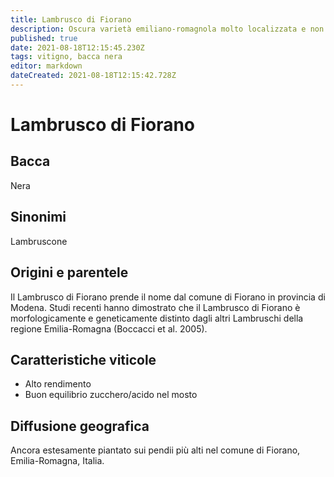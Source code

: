 ```yaml
---
title: Lambrusco di Fiorano
description: Oscura varietà emiliano-romagnola molto localizzata e non collegata ad altri Lambruschi.
published: true
date: 2021-08-18T12:15:45.230Z
tags: vitigno, bacca nera
editor: markdown
dateCreated: 2021-08-18T12:15:42.728Z
---
```


# Lambrusco di Fiorano

## Bacca
Nera
## Sinonimi
Lambruscone

## Origini e parentele
Il Lambrusco di Fiorano prende il nome dal comune di Fiorano in provincia di Modena. Studi recenti hanno dimostrato che il Lambrusco di Fiorano è morfologicamente e geneticamente distinto dagli altri Lambruschi della regione Emilia-Romagna (Boccacci et al. 2005).

## Caratteristiche viticole
- Alto rendimento
- Buon equilibrio zucchero/acido nel mosto

## Diffusione geografica
Ancora estesamente piantato sui pendii più alti nel comune di Fiorano, Emilia-Romagna, Italia.